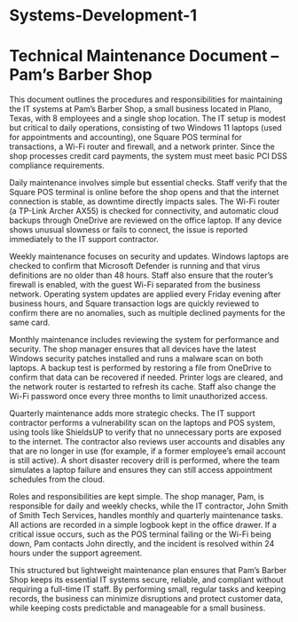 # Systems-Development-1
# Technical Maintenance Document – Pam’s Barber Shop

This document outlines the procedures and responsibilities for maintaining the IT systems at Pam’s Barber Shop, a small business located in Plano, Texas, with 8 employees and a single shop location. The IT setup is modest but critical to daily operations, consisting of two Windows 11 laptops (used for appointments and accounting), one Square POS terminal for transactions, a Wi-Fi router and firewall, and a network printer. Since the shop processes credit card payments, the system must meet basic PCI DSS compliance requirements.

Daily maintenance involves simple but essential checks. Staff verify that the Square POS terminal is online before the shop opens and that the internet connection is stable, as downtime directly impacts sales. The Wi-Fi router (a TP-Link Archer AX55) is checked for connectivity, and automatic cloud backups through OneDrive are reviewed on the office laptop. If any device shows unusual slowness or fails to connect, the issue is reported immediately to the IT support contractor.

Weekly maintenance focuses on security and updates. Windows laptops are checked to confirm that Microsoft Defender is running and that virus definitions are no older than 48 hours. Staff also ensure that the router’s firewall is enabled, with the guest Wi-Fi separated from the business network. Operating system updates are applied every Friday evening after business hours, and Square transaction logs are quickly reviewed to confirm there are no anomalies, such as multiple declined payments for the same card.

Monthly maintenance includes reviewing the system for performance and security. The shop manager ensures that all devices have the latest Windows security patches installed and runs a malware scan on both laptops. A backup test is performed by restoring a file from OneDrive to confirm that data can be recovered if needed. Printer logs are cleared, and the network router is restarted to refresh its cache. Staff also change the Wi-Fi password once every three months to limit unauthorized access.

Quarterly maintenance adds more strategic checks. The IT support contractor performs a vulnerability scan on the laptops and POS system, using tools like ShieldsUP to verify that no unnecessary ports are exposed to the internet. The contractor also reviews user accounts and disables any that are no longer in use (for example, if a former employee’s email account is still active). A short disaster recovery drill is performed, where the team simulates a laptop failure and ensures they can still access appointment schedules from the cloud.

Roles and responsibilities are kept simple. The shop manager, Pam, is responsible for daily and weekly checks, while the IT contractor, John Smith of Smith Tech Services, handles monthly and quarterly maintenance tasks. All actions are recorded in a simple logbook kept in the office drawer. If a critical issue occurs, such as the POS terminal failing or the Wi-Fi being down, Pam contacts John directly, and the incident is resolved within 24 hours under the support agreement.

This structured but lightweight maintenance plan ensures that Pam’s Barber Shop keeps its essential IT systems secure, reliable, and compliant without requiring a full-time IT staff. By performing small, regular tasks and keeping records, the business can minimize disruptions and protect customer data, while keeping costs predictable and manageable for a small business.

